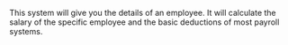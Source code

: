 This system will give you the details of an employee. 
It will calculate the salary of the specific employee and the basic deductions of most payroll systems.
